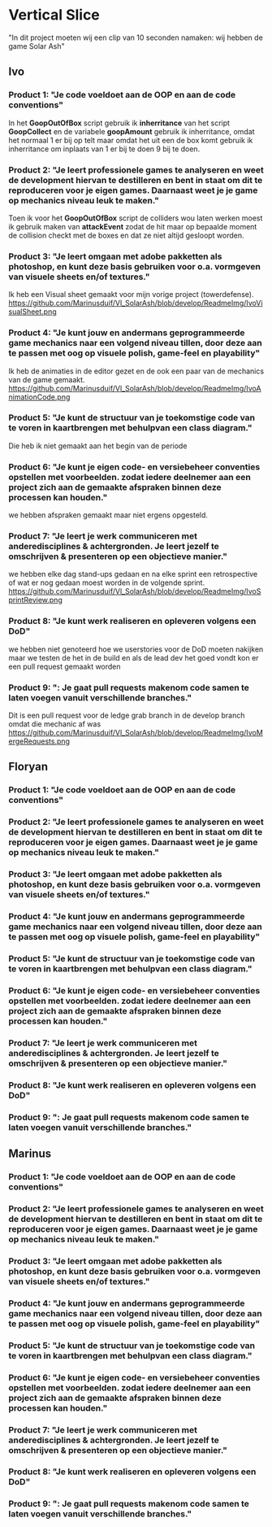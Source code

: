 # Vertical Slice

"In dit project moeten wij een clip van 10 seconden namaken: wij hebben de game Solar Ash"

## Ivo

### Product 1: "Je code voeldoet aan de OOP en aan de code conventions"

In het **GoopOutOfBox** script gebruik ik **inherritance** van het script **GoopCollect** en de variabele **goopAmount** gebruik ik inherritance, omdat het normaal 1 er bij op telt maar omdat het uit een de box komt gebruik ik inherritance om inplaats van 1 er bij te doen 9 bij te doen.

### Product 2: "Je leert professionele games te analyseren en weet de development hiervan te destilleren en bent in staat om dit te reproduceren voor je eigen games. Daarnaast weet je je game op mechanics niveau leuk te maken."

Toen ik voor het **GoopOutOfBox** script de colliders wou laten werken moest ik gebruik maken van **attackEvent** zodat de hit maar op bepaalde moment de collision checkt met de boxes en dat ze niet altijd gesloopt worden.

### Product 3: "Je leert omgaan met adobe pakketten als photoshop, en kunt deze basis gebruiken voor o.a. vormgeven van visuele sheets en/of textures."

Ik heb een Visual sheet gemaakt voor mijn vorige project (towerdefense).
https://github.com/Marinusduif/Vl_SolarAsh/blob/develop/ReadmeImg/IvoVisualSheet.png

### Product 4: "Je kunt jouw en andermans geprogrammeerde game mechanics naar een volgend niveau tillen, door deze aan te passen met oog op visuele polish, game-feel en playability"

Ik heb de animaties in de editor gezet en de ook een paar van de mechanics van de game gemaakt.
https://github.com/Marinusduif/Vl_SolarAsh/blob/develop/ReadmeImg/IvoAnimationCode.png

### Product 5: "Je kunt de structuur van je toekomstige code van te voren in kaartbrengen met behulpvan een class diagram."

Die heb ik niet gemaakt aan het begin van de periode 

### Product 6: "Je kunt je eigen code- en versiebeheer conventies opstellen met voorbeelden. zodat iedere deelnemer aan een project zich aan de gemaakte afspraken binnen deze processen kan houden."

we hebben afspraken gemaakt maar niet ergens opgesteld.

### Product 7: "Je leert je werk communiceren met anderedisciplines & achtergronden. Je leert jezelf te omschrijven & presenteren op een objectieve manier."

we hebben elke dag stand-ups gedaan en na elke sprint een retrospective of wat er nog gedaan moest worden in de volgende sprint.
https://github.com/Marinusduif/Vl_SolarAsh/blob/develop/ReadmeImg/IvoSprintReview.png

### Product 8: "Je kunt werk realiseren en opleveren volgens een DoD"

we hebben niet genoteerd hoe we userstories voor de DoD moeten nakijken maar we testen de het in de build en als de lead dev het goed vondt kon er een pull request gemaakt worden

### Product 9: ": Je gaat pull requests makenom code samen te laten voegen vanuit verschillende branches."

Dit is een pull request voor de ledge grab branch in de develop branch omdat die mechanic af was
https://github.com/Marinusduif/Vl_SolarAsh/blob/develop/ReadmeImg/IvoMergeRequests.png

## Floryan

### Product 1: "Je code voeldoet aan de OOP en aan de code conventions"

### Product 2: "Je leert professionele games te analyseren en weet de development hiervan te destilleren en bent in staat om dit te reproduceren voor je eigen games. Daarnaast weet je je game op mechanics niveau leuk te maken."

### Product 3: "Je leert omgaan met adobe pakketten als photoshop, en kunt deze basis gebruiken voor o.a. vormgeven van visuele sheets en/of textures."

### Product 4: "Je kunt jouw en andermans geprogrammeerde game mechanics naar een volgend niveau tillen, door deze aan te passen met oog op visuele polish, game-feel en playability"

### Product 5: "Je kunt de structuur van je toekomstige code van te voren in kaartbrengen met behulpvan een class diagram."

### Product 6: "Je kunt je eigen code- en versiebeheer conventies opstellen met voorbeelden. zodat iedere deelnemer aan een project zich aan de gemaakte afspraken binnen deze processen kan houden."

### Product 7: "Je leert je werk communiceren met anderedisciplines & achtergronden. Je leert jezelf te omschrijven & presenteren op een objectieve manier."

### Product 8: "Je kunt werk realiseren en opleveren volgens een DoD"

### Product 9: ": Je gaat pull requests makenom code samen te laten voegen vanuit verschillende branches."

## Marinus

### Product 1: "Je code voeldoet aan de OOP en aan de code conventions"

### Product 2: "Je leert professionele games te analyseren en weet de development hiervan te destilleren en bent in staat om dit te reproduceren voor je eigen games. Daarnaast weet je je game op mechanics niveau leuk te maken."

### Product 3: "Je leert omgaan met adobe pakketten als photoshop, en kunt deze basis gebruiken voor o.a. vormgeven van visuele sheets en/of textures."

### Product 4: "Je kunt jouw en andermans geprogrammeerde game mechanics naar een volgend niveau tillen, door deze aan te passen met oog op visuele polish, game-feel en playability"

### Product 5: "Je kunt de structuur van je toekomstige code van te voren in kaartbrengen met behulpvan een class diagram."

### Product 6: "Je kunt je eigen code- en versiebeheer conventies opstellen met voorbeelden. zodat iedere deelnemer aan een project zich aan de gemaakte afspraken binnen deze processen kan houden."

### Product 7: "Je leert je werk communiceren met anderedisciplines & achtergronden. Je leert jezelf te omschrijven & presenteren op een objectieve manier."

### Product 8: "Je kunt werk realiseren en opleveren volgens een DoD"

### Product 9: ": Je gaat pull requests makenom code samen te laten voegen vanuit verschillende branches."
